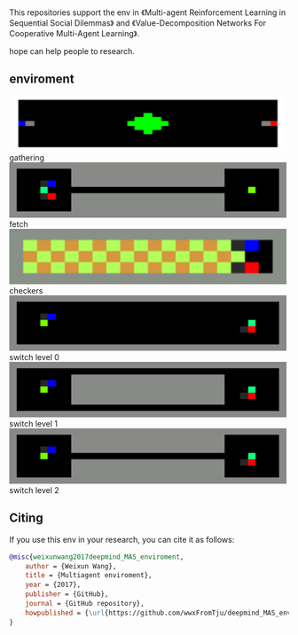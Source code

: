 This repositories support the env in 《Multi-agent Reinforcement Learning in Sequential Social Dilemmas》 and 《Value-Decomposition Networks For Cooperative Multi-Agent Learning》.

hope can help people to research.


## enviroment
<img src="/gif/gathering.gif" width="500" height="100"/>
gathering

<img src="/gif/fetch.gif" width="500" height="100"/>
fetch

<img src="/gif/checkers.gif" width="500" height="100"/>
checkers

<img src="/gif/switchlevel0.gif" width="500" height="100"/>
switch level 0

<img src="/gif/switchlevel1.gif" width="500" height="100"/>
switch level 1

<img src="/gif/switchlevel2.gif" width="500" height="100"/>
switch level 2

## Citing
If you use this env in your research, you can cite it as follows:
```bibtex
@misc{weixunwang2017deepmind_MAS_enviroment,
    author = {Weixun Wang},
    title = {Multiagent enviroment},
    year = {2017},
    publisher = {GitHub},
    journal = {GitHub repository},
    howpublished = {\url{https://github.com/wwxFromTju/deepmind_MAS_enviroment}},
}
```


